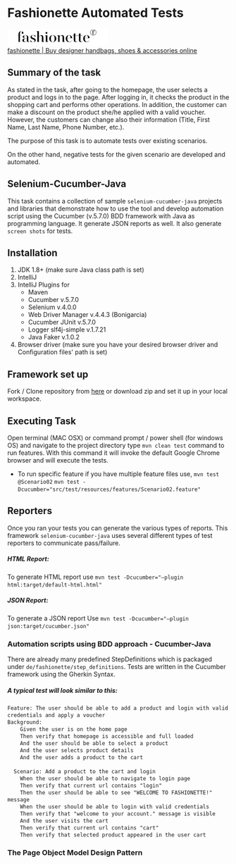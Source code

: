 # Fashionette Automated Tests

![Fashionette](https://github.com/yakupaydin1050/FashionetteAutomatedTests/blob/master/src/test/resources/images/logo_Fashionette.png) <br/>
[fashionette | Buy designer handbags, shoes & accessories online ](https://www.fashionette.co.uk/)

## Summary of the task

As stated in the task, after going to the homepage, the user selects a product and logs in to the page. After logging in, it checks the product in the shopping cart and performs other operations. In addition, the customer can make a discount on the product she/he applied with a valid voucher. However, the customers can change also their information (Title, First Name, Last Name, Phone Number, etc.). 

The purpose of this task is to automate tests over existing scenarios.

On the other hand, negative tests for the given scenario are developed and automated.

## Selenium-Cucumber-Java

This task contains a collection of sample `selenium-cucumber-java` projects and libraries that demonstrate how to use the tool and develop automation script using the Cucumber (v.5.7.0) BDD framework with Java as programming language. It generate JSON reports as well. It also generate `screen shots` for tests. 

## Installation

1. JDK 1.8+ (make sure Java class path is set) 
2. IntelliJ
3. IntelliJ Plugins for
    - Maven
    - Cucumber v.5.7.0
    - Selenium v.4.0.0 
    - Web Driver Manager v.4.4.3 (Bonigarcia)
    - Cucumber JUnit v.5.7.0
    - Logger slf4j-simple v.1.7.21
    - Java Faker v.1.0.2
4. Browser driver (make sure you have your desired browser driver and Configuration files' path is set)

## Framework set up
Fork / Clone repository from [here](https://github.com/yakupaydin1050/FashionetteAutomatedTests) or download zip and set
it up in your local workspace.

## Executing Task
Open terminal (MAC OSX) or command prompt / power shell (for windows OS) and navigate to the project directory
type `mvn clean test` command to run features. With this command it will invoke the default Google Chrome browser and will
execute the tests.

- To run specific feature if you have multiple feature files use,
  `mvn test @Scenario02`
  `mvn test -Dcucumber="src/test/resources/features/Scenario02.feature"`
 

## Reporters
Once you ran your tests you can generate the various types of reports. This framework `selenium-cucumber-java` uses
several different types of test reporters to communicate pass/failure.

##### HTML Report:

To generate HTML report use  `mvn test -Dcucumber="–plugin html:target/default-html.html"`

##### JSON Report:

To generate a JSON report Use `mvn test -Dcucumber="–plugin json:target/cucumber.json"`

### Automation scripts using BDD approach - Cucumber-Java

There are already many predefined StepDefinitions which is packaged under `de/fashionette/step_definitions`.
Tests are written in the Cucumber framework using the Gherkin Syntax.

##### A typical test will look similar to this:
```
Feature: The user should be able to add a product and login with valid credentials and apply a voucher
Background:
    Given the user is on the home page
    Then verify that homepage is accessible and full loaded
    And the user should be able to select a product
    And the user selects product details
    And the user adds a product to the cart

  Scenario: Add a product to the cart and login
    When the user should be able to navigate to login page
    Then verify that current url contains "login"
    Then the user should be able to see "WELCOME TO FASHIONETTE!" message
    When the user should be able to login with valid credentials
    Then verify that "welcome to your account." message is visible
    And the user visits the cart
    Then verify that current url contains "cart"
    Then verify that selected product appeared in the user cart
```


### The Page Object Model Design Pattern








